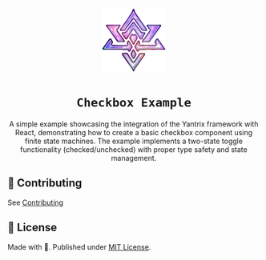 <div align="center">
  <img width="128" src="/docs/public/logo.png" />
  <h1><code>Checkbox Example</code></h1>
  <p>A simple example showcasing the integration of the Yantrix framework with React, demonstrating how to create a basic checkbox component using finite state machines. The example implements a two-state toggle functionality (checked/unchecked) with proper type safety and state management.</p>
</div>

## 🌱 Contributing

See [Contributing](https://tfcp68.github.io/yantrix/contributing/)

## 📜 License

Made with 💜. Published under [MIT License](./LICENSE).
